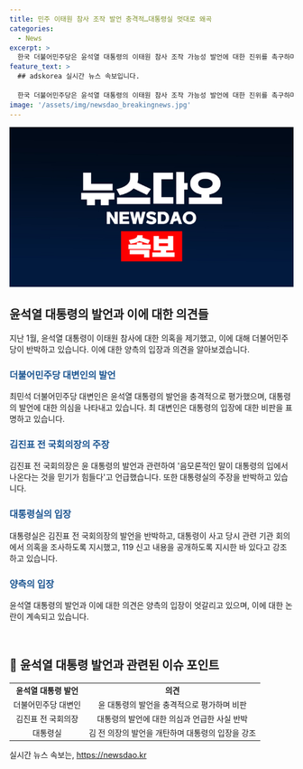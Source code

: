 ```yaml
---
title: 민주 이태원 참사 조작 발언 충격적…대통령실 멋대로 왜곡
categories:
  - News
excerpt: >
  한국 더불어민주당은 윤석열 대통령의 이태원 참사 조작 가능성 발언에 대한 진위를 촉구하며, 대변인은 대통령의 발언을 비판했다. 김진표 전 국회의장도 유튜버의 음모론적인 발언을 언급하며 대통령실은 이를 반박했다. 논란을 통해 대통령의 발언과 대처가 논란을 불러일으키고 있다.
feature_text: >
  ## adskorea 실시간 뉴스 속보입니다.

  한국 더불어민주당은 윤석열 대통령의 이태원 참사 조작 가능성 발언에 대한 진위를 촉구하며, 대변인은 대통령의 발언을 비판했다. 김진표 전 국회의장도 유튜버의 음모론적인 발언을 언급하며 대통령실은 이를 반박했다. 논란을 통해 대통령의 발언과 대처가 논란을 불러일으키고 있다.
image: '/assets/img/newsdao_breakingnews.jpg'
---
```


<p><img src="/assets/img/newsdao_breakingnews.jpg" alt="adskorea 속보" /></p>

<h2 data-ke-size="size26">윤석열 대통령의 발언과 이에 대한 의견들</h2>

<p data-ke-size="size16">지난 1월, 윤석열 대통령이 이태원 참사에 대한 의혹을 제기했고, 이에 대해 더불어민주당이 반박하고 있습니다. 이에 대한 양측의 입장과 의견을 알아보겠습니다.</p>

<h3><b><span style="color: #1a5490;">더불어민주당 대변인의 발언</span></b></h3>

<p>최민석 더불어민주당 대변인은 윤석열 대통령의 발언을 충격적으로 평가했으며, 대통령의 발언에 대한 의심을 나타내고 있습니다. 최 대변인은 대통령의 입장에 대한 비판을 표명하고 있습니다.</p>

<h3><b><span style="color: #1a5490;">김진표 전 국회의장의 주장</span></b></h3>

<p>김진표 전 국회의장은 윤 대통령의 발언과 관련하여 '음모론적인 말이 대통령의 입에서 나온다는 것을 믿기가 힘들다'고 언급했습니다. 또한 대통령실의 주장을 반박하고 있습니다.</p>

<h3><b><span style="color: #1a5490;">대통령실의 입장</span></b></h3>

<p>대통령실은 김진표 전 국회의장의 발언을 반박하고, 대통령이 사고 당시 관련 기관 회의에서 의혹을 조사하도록 지시했고, 119 신고 내용을 공개하도록 지시한 바 있다고 강조하고 있습니다.</p>

<h3><b><span style="color: #1a5490;">양측의 입장</span></b></h3>

<p>윤석열 대통령의 발언과 이에 대한 의견은 양측의 입장이 엇갈리고 있으며, 이에 대한 논란이 계속되고 있습니다.</p>

<p data-ke-size="size16">&nbsp;</p>

<h2 data-ke-size="size26">📌 윤석열 대통령 발언과 관련된 이슈 포인트</h2>

<table>
<tbody>
<tr>
<td style="text-align: center; height: 17px;"><b>윤석열 대통령 발언</b></td>
<td style="text-align: center; height: 17px;"><b>의견</b></td>
</tr>
<tr>
<td style="text-align: center; height: 17px;">더불어민주당 대변인</td>
<td style="text-align: center; height: 17px;">윤 대통령의 발언을 충격적으로 평가하며 비판</td>
</tr>
<tr>
<td style="text-align: center; height: 17px;">김진표 전 국회의장</td>
<td style="text-align: center; height: 17px;">대통령의 발언에 대한 의심과 언급한 사실 반박</td>
</tr>
<tr>
<td style="text-align: center; height: 17px;">대통령실</td>
<td style="text-align: center; height: 17px;">김 전 의장의 발언을 개탄하며 대통령의 입장을 강조</td>
</tr>
</tbody>
</table>
실시간 뉴스 속보는, <a href="https://newsdao.kr" rel="dofollow">https://newsdao.kr</a>



